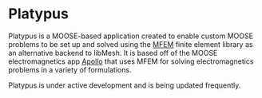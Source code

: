 Platypus
=====

Platypus is a MOOSE-based application created to enable custom MOOSE problems to be set up and solved using the [MFEM](https://github.com/mfem/mfem) finite element library as an alternative backend to libMesh. It is based off of the MOOSE electromagnetics app [Apollo](https://github.com/aurora-multiphysics/apollo) that uses MFEM for solving electromagnetics problems in a variety of formulations.

Platypus is under active development and is being updated frequently.

